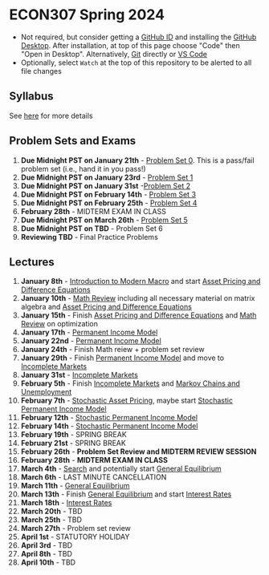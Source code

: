 
# ECON307 Spring 2024
- Not required, but consider getting a [GitHub ID](https://education.github.com/pack) and installing the [GitHub Desktop](https://desktop.github.com/).  After installation, at top of this page choose "Code" then "Open in Desktop".  Alternatively, [Git](https://git-scm.com/downloads) directly or [VS Code](https://docs.microsoft.com/en-us/azure/developer/javascript/how-to/with-visual-studio-code/clone-github-repository?tabs=create-repo-command-palette%2Cinitialize-repo-activity-bar%2Ccreate-branch-command-palette%2Ccommit-changes-command-palette%2Cpush-command-palette)
- Optionally, select `Watch` at the top of this repository to be alerted to all file changes

## Syllabus
See [here](syllabus.md) for more details

## Problem Sets and Exams

1. **Due Midnight PST on January 21th** - [Problem Set 0](/problem_sets/problem_set_0.pdf). This is a pass/fail problem set (i.e., hand it in you pass!)
2. **Due Midnight PST on January 23rd** - [Problem Set 1](/problem_sets/problem_set_1.pdf)
3. **Due Midnight PST on January 31st** -[Problem Set 2](/problem_sets/problem_set_2.pdf)
4. **Due Midnight PST on February 14th** - [Problem Set 3](/problem_sets/problem_set_3.pdf)
5. **Due Midnight PST on February 25th** - [Problem Set 4](/problem_sets/problem_set_4.pdf)
6. **February 28th** - MIDTERM EXAM IN CLASS
7. **Due Midnight PST on March 26th** -  [Problem Set 5](/problem_sets/problem_set_5.pdf)
8. **Due Midnight PST on TBD** -  Problem Set 6 <!-- [Problem Set 6](/problem_sets/problem_set_6.pdf) -->
9.  **Reviewing TBD** - Final Practice Problems <!-- [Final Practice Problems](/problem_sets/final_practice_problems.pdf) -->

## Lectures
1. **January 8th** - [Introduction to Modern Macro](/lectures/intro_to_modern_macro.pdf) and start [Asset Pricing and Difference Equations](/lectures/asset_pricing_difference_equations.pdf)
2. **January 10th** - [Math Review](/lectures/math_review.pdf) including all necessary material on matrix algebra and [Asset Pricing and Difference Equations](/lectures/asset_pricing_difference_equations.pdf) 
3. **January 15th** - Finish [Asset Pricing and Difference Equations](/lectures/asset_pricing_difference_equations.pdf) and [Math Review](/lectures/math_review.pdf) on optimization
4. **January 17th** - [Permanent Income Model](/lectures/permanent_income.pdf)
5. **January 22nd** -  [Permanent Income Model](/lectures/permanent_income.pdf)
6. **January 24th** - Finish Math reiew + problem set review 
7. **January 29th** - Finish [Permanent Income Model](/lectures/permanent_income.pdf) and move to [Incomplete Markets](/lectures/no_borrowing_dynamic_programming.pdf) <!-- [Stochastic Asset Pricing](/lectures/stochastic_asset_pricing.pdf)-->
8. **January 31st** - [Incomplete Markets](/lectures/no_borrowing_dynamic_programming.pdf)
9. **February 5th** - Finish  [Incomplete Markets](/lectures/no_borrowing_dynamic_programming.pdf) and  [Markov Chains and Unemployment](/lectures/markov_chains_unemployment.pdf)
10. **February 7th** - [Stochastic Asset Pricing](/lectures/stochastic_asset_pricing.pdf), maybe start [Stochastic Permanent Income Model](/lectures/stochastic_permanent_income.pdf)
11. **February 12th** - [Stochastic Permanent Income Model](/lectures/stochastic_permanent_income.pdf)
12. **February 14th** - [Stochastic Permanent Income Model](/lectures/stochastic_permanent_income.pdf)
13. **February 19th** - SPRING BREAK
14. **February 21st** - SPRING BREAK
15. **February 26th** - **Problem Set Review and MIDTERM REVIEW SESSION**
16. **February 28th** - **MIDTERM EXAM IN CLASS**
17. **March 4th** - [Search](/lectures/search.pdf) and potentially start [General Equilibrium](/lectures/general_equilibrium.pdf)
18. **March 6th** - LAST MINUTE CANCELLATION
19. **March 11th** - [General Equilibrium](/lectures/general_equilibrium.pdf)
20. **March 13th** - Finish [General Equilibrium](/lectures/general_equilibrium.pdf) and start [Interest Rates](/lectures/interest_rates.pdf)
21. **March 18th** - [Interest Rates](/lectures/interest_rates.pdf)
22. **March 20th** - TBD <!-- [Stochastic Interest Rates](/lectures/stochastic_interest_rates.pdf) -->
23. **March 25th** - TBD <!-- [Stochastic Interest Rates](/lectures/stochastic_interest_rates.pdf) -->
24. **March 27th** - Problem set review
25. **April 1st** - STATUTORY HOLIDAY
26. **April 3rd** - TBD <!-- [Growth](/lectures/growth.pdf) -->
27. **April 8th** - TBD <!-- [Growth and Fiscal Policy](/lectures/growth_fiscal_policy.pdf) -->
28. **April 10th** - TBD <!-- [Growth and Fiscal Policy](/lectures/growth_fiscal_policy.pdf)  -->
